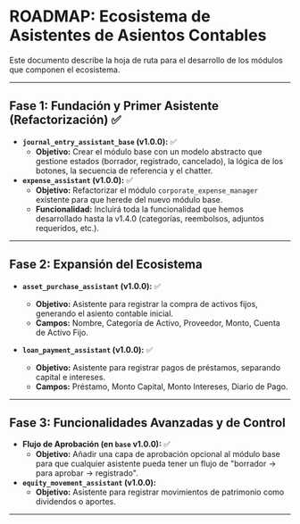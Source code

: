# ROADMAP: Ecosistema de Asistentes de Asientos Contables

Este documento describe la hoja de ruta para el desarrollo de los módulos que componen el ecosistema.

---

## Fase 1: Fundación y Primer Asistente (Refactorización) ✅

* **`journal_entry_assistant_base` (v1.0.0):** ✅
  * **Objetivo:** Crear el módulo base con un modelo abstracto que gestione estados (borrador, registrado, cancelado), la lógica de los botones, la secuencia de referencia y el chatter.
* **`expense_assistant` (v1.0.0):** ✅
  * **Objetivo:** Refactorizar el módulo `corporate_expense_manager` existente para que herede del nuevo módulo base.
  * **Funcionalidad:** Incluirá toda la funcionalidad que hemos desarrollado hasta la v1.4.0 (categorías, reembolsos, adjuntos requeridos, etc.).

---

## Fase 2: Expansión del Ecosistema

* **`asset_purchase_assistant` (v1.0.0):** ✅
  * **Objetivo:** Asistente para registrar la compra de activos fijos, generando el asiento contable inicial.
  * **Campos:** Nombre, Categoría de Activo, Proveedor, Monto, Cuenta de Activo Fijo.

* **`loan_payment_assistant` (v1.0.0):** ✅
  * **Objetivo:** Asistente para registrar pagos de préstamos, separando capital e intereses.
  * **Campos:** Préstamo, Monto Capital, Monto Intereses, Diario de Pago.

---

## Fase 3: Funcionalidades Avanzadas y de Control

* **Flujo de Aprobación (en `base` v1.0.0):** ✅
  * **Objetivo:** Añadir una capa de aprobación opcional al módulo base para que cualquier asistente pueda tener un flujo de "borrador -> para aprobar -> registrado".
* **`equity_movement_assistant` (v1.0.0):**
  * **Objetivo:** Asistente para registrar movimientos de patrimonio como dividendos o aportes.

---
